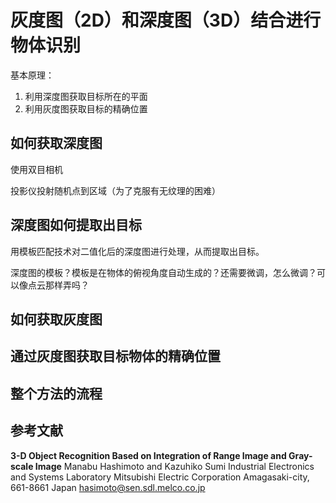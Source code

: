 # 灰度图（2D）和深度图（3D）结合进行物体识别

基本原理：

1. 利用深度图获取目标所在的平面
2. 利用灰度图获取目标的精确位置

## 如何获取深度图

使用双目相机

投影仪投射随机点到区域（为了克服有无纹理的困难）

## 深度图如何提取出目标

用模板匹配技术对二值化后的深度图进行处理，从而提取出目标。

深度图的模板？模板是在物体的俯视角度自动生成的？还需要微调，怎么微调？可以像点云那样弄吗？


## 如何获取灰度图



## 通过灰度图获取目标物体的精确位置



## 整个方法的流程

## 参考文献

**3-D Object Recognition Based on Integration of Range Image and Gray-scale Image**
Manabu Hashimoto and Kazuhiko Sumi Industrial Electronics and Systems Laboratory Mitsubishi Electric Corporation Amagasaki-city, 661-8661 Japan
hasimoto@sen.sdl.melco.co.jp
